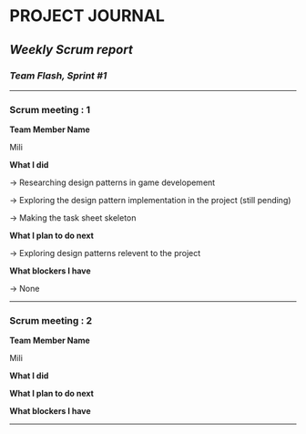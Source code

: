 # **PROJECT JOURNAL**

## *Weekly Scrum report* 

### __*Team Flash, Sprint #1*__

___
### Scrum meeting : 1

**Team Member Name**

Mili

**What I did**

-> Researching design patterns in game developement

-> Exploring the design pattern implementation in the project (still pending)

-> Making the task sheet skeleton

**What I plan to do next**

-> Exploring design patterns relevent to the project

**What blockers I have**

-> None
____

### Scrum meeting : 2

**Team Member Name**

Mili

**What I did**

**What I plan to do next**

**What blockers I have**

___
